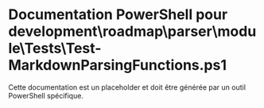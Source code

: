 # Documentation PowerShell pour development\roadmap\parser\module\Tests\Test-MarkdownParsingFunctions.ps1

Cette documentation est un placeholder et doit être générée par un outil PowerShell spécifique.
